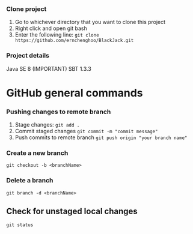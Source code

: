 ### Clone project

1. Go to whichever directory that you want to clone this project
2. Right click and open git bash
3. Enter the following line: `git clone https://github.com/ernchenghoo/BlackJack.git`

### Project details
Java SE 8 (IMPORTANT)
SBT 1.3.3

# GitHub general commands

### Pushing changes to remote branch

1. Stage changes: `git add .`
2. Commit staged changes `git commit -m "commit message"`
3. Push commits to remote branch `git push origin "your branch name"`

### Create a new branch

`git checkout -b <branchName>`

### Delete a branch 

`git branch -d <branchName>`

## Check for unstaged local changes

`git status`
